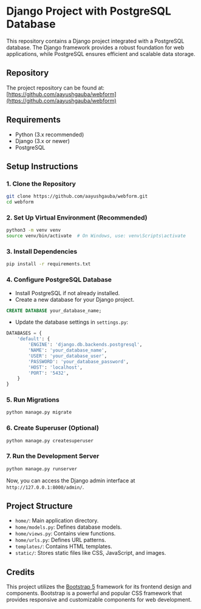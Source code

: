 
# Django Project with PostgreSQL Database

This repository contains a Django project integrated with a PostgreSQL database. The Django framework provides a robust foundation for web applications, while PostgreSQL ensures efficient and scalable data storage.

## Repository

The project repository can be found at: [https://github.com/aayushgauba/webform](https://github.com/aayushgauba/webform)

## Requirements

- Python (3.x recommended)
- Django (3.x or newer)
- PostgreSQL

## Setup Instructions

### 1. Clone the Repository

```bash
git clone https://github.com/aayushgauba/webform.git
cd webform
```

### 2. Set Up Virtual Environment (Recommended)

```bash
python3 -m venv venv
source venv/bin/activate  # On Windows, use: venv\Scripts\activate
```

### 3. Install Dependencies

```bash
pip install -r requirements.txt
```

### 4. Configure PostgreSQL Database

- Install PostgreSQL if not already installed.
- Create a new database for your Django project.

```sql
CREATE DATABASE your_database_name;
```

- Update the database settings in `settings.py`:

```python
DATABASES = {
    'default': {
        'ENGINE': 'django.db.backends.postgresql',
        'NAME': 'your_database_name',
        'USER': 'your_database_user',
        'PASSWORD': 'your_database_password',
        'HOST': 'localhost',
        'PORT': '5432',
    }
}
```

### 5. Run Migrations

```bash
python manage.py migrate
```

### 6. Create Superuser (Optional)

```bash
python manage.py createsuperuser
```

### 7. Run the Development Server

```bash
python manage.py runserver
```

Now, you can access the Django admin interface at `http://127.0.0.1:8000/admin/`.

## Project Structure

- `home/`: Main application directory.
- `home/models.py`: Defines database models.
- `home/views.py`: Contains view functions.
- `home/urls.py`: Defines URL patterns.
- `templates/`: Contains HTML templates.
- `static/`: Stores static files like CSS, JavaScript, and images.

## Credits

This project utilizes the [Bootstrap 5](https://getbootstrap.com/) framework for its frontend design and components. Bootstrap is a powerful and popular CSS framework that provides responsive and customizable components for web development.

```
